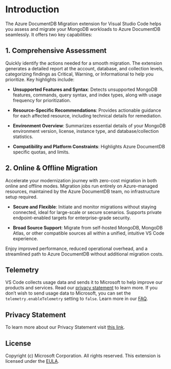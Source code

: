 # Introduction

The Azure DocumentDB Migration extension for Visual Studio Code helps you assess and migrate your MongoDB workloads to Azure DocumentDB seamlessly. It offers two key capabilities:

## 1. Comprehensive Assessment

Quickly identify the actions needed for a smooth migration. The extension generates a detailed report at the account, database, and collection levels, categorizing findings as Critical, Warning, or Informational to help you prioritize. Key highlights include:

- **Unsupported Features and Syntax**: Detects unsupported MongoDB features, commands, query syntax, and index types, along with usage frequency for prioritization.

- **Resource-Specific Recommendations**: Provides actionable guidance for each affected resource, including technical details for remediation.

- **Environment Overview**: Summarizes essential details of your MongoDB environment version, license, instance type, and database/collection statistics.

- **Compatibility and Platform Constraints**: Highlights Azure DocumentDB specific quotas, and limits.

## 2. Online & Offline Migration

Accelerate your modernization journey with zero-cost migration in both online and offline modes. Migration jobs run entirely on Azure-managed resources, maintained by the Azure DocumentDB team, no infrastructure setup required.

- **Secure and Flexible**: Initiate and monitor migrations without staying connected, ideal for large-scale or secure scenarios. Supports private endpoint-enabled targets for enterprise-grade security.

- **Broad Source Support**: Migrate from self-hosted MongoDB, MongoDB Atlas, or other compatible sources all within a unified, intuitive VS Code experience.

Enjoy improved performance, reduced operational overhead, and a streamlined path to Azure DocumentDB without additional migration costs.

## Telemetry

VS Code collects usage data and sends it to Microsoft to help improve our products and services. Read our [privacy statement](https://go.microsoft.com/fwlink/?LinkId=521839) to learn more. If you don’t wish to send usage data to Microsoft, you can set the `telemetry.enableTelemetry` setting to `false`. Learn more in our [FAQ](https://code.visualstudio.com/docs/supporting/faq#_how-to-disable-telemetry-reporting).

## Privacy Statement

To learn more about our Privacy Statement visit [this link](https://go.microsoft.com/fwlink/?LinkId=521839).

## License

Copyright (c) Microsoft Corporation. All rights reserved.
This extension is licensed under the [EULA](https://github.com/Azure/ads-extension-mongo-migration-assets/blob/main/migrationextension_license.md).
